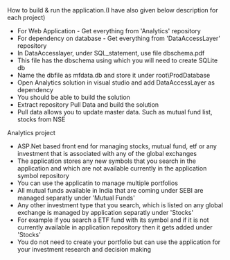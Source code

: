 
<div>
  How to build & run the application.(I have also given below description for each project)
  <ul>
    <li>For Web Application - Get everything from 'Analytics' repository</li>
    <li>For dependency on database - Get everything from 'DataAccessLayer' repository</li>
    <li>In DataAccesslayer, under SQL_statement, use file dbschema.pdf </li>
    <li>This file has the dbschema using which you will need to create SQLite db</li>
    <li>Name the dbfile as mfdata.db and store it under root\ProdDatabase</li>
    <li>Open Analytics solution in visual studio and add DataAccessLayer as dependency</li>
    <li>You should be able to build the solution</li>
    <li>Extract repository Pull Data and build the solution</li>
    <li> Pull data allows you to update master data. Such as mutual fund list, stocks from NSE</li>
  </ul>
</div>
<div>Analytics project
  <ul>
    <li>ASP.Net based front end for managing stocks, mutual fund, etf or any investment that is associated with any of the global exchanges</li>
    <li>The application stores any new symbols that you search in the application and which  are not available currently in the application symbol repository</li> 
    <li>You can use the applicatin to manage multiple portfolios</li>
    <li>All mutual funds available in India that are coming under SEBI are managed separatly under 'Mutual Funds'</li>
    <li> Any other investment type that you search, which is listed on any global exchange is managed by application separatly under 'Stocks'</li>
    <li>For example if you search a ETF fund with its symbol and if it is not currently available in application repository then it gets added under 'Stocks'</li>
    <li>You do not need to create your portfolio but can use the application for your investment research and decision making</li>
  </ul>
  </div>
